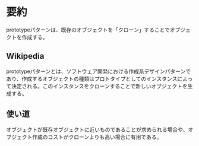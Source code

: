 # 要約
prototypeパターンは、既存のオブジェクトを「クローン」することでオブジェクトを作成する。

## Wikipedia
prototypeパターンとは、ソフトウェア開発における作成系デザインパターンであり、作成するオブジェクトの種類はプロトタイプとしてのインスタンスによって決定される。このインスタンスをクローンすることで新しいオブジェクトを生成する。

## 使い道
オブジェクトが既存オブジェクトに近いものであることが求められる場合や、オブジェクト作成のコストがクローンよりも高い場合に有用である。
